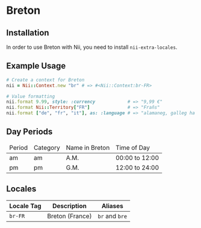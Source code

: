 <!-- This file has been generated. Source: src/docs/languages/_template.md.erb -->

# Breton

## Installation

In order to use Breton with Nii, you need to install `nii-extra-locales`.

## Example Usage

``` ruby
# Create a context for Breton
nii = Nii::Context.new "br" # => #<Nii::Context:br-FR>

# Value formatting
nii.format 9.99, style: :currency            # => "9,99 €"
nii.format Nii::Territory["FR"]              # => "Frañs"
nii.format ["de", "fr", "it"], as: :language # => "alamaneg, galleg ha italianeg"
```

## Day Periods


<table>
  <thead>
    <tr>
      <td>Period</td>
      <td>Category</td>
      <td>Name in Breton</td>
      <td>Time of Day</td>
    </tr>
  </thead>
  <tbody>
    <tr>
      <td>am</td>
      <td>am</td>
      <td>A.M.</td>
      <td>00:00 to 12:00</td>
    </tr>
    <tr>
      <td>pm</td>
      <td>pm</td>
      <td>G.M.</td>
      <td>12:00 to 24:00</td>
    </tr>
  </tbody>
</table>



## Locales

<table>
  <thead>
    <tr>
      <th>Locale Tag</th>
      <th>Description</th>
      <th>Aliases</th>
    </tr>
  </thead>
  <tbody>
    <tr>
      <td><code>br-FR</code></td>
      <td>Breton (France)</td>
      <td><code>br</code> and <code>bre</code></td>
    </tr>
  </tbody>
</table>

